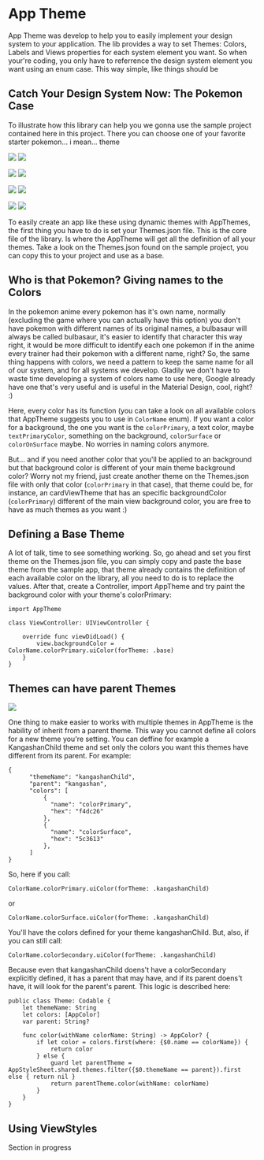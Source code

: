 # App Theme

App Theme was develop to help you to easily implement your design system to your application. The lib provides a way to set Themes: Colors, Labels and Views properties for each system element you want. So when your're coding, you only have to referrence the design system element you want using an enum case. This way simple, like things should be 

## Catch Your Design System Now: The Pokemon Case

To illustrate how this library can help you we gonna use the sample project contained here in this project. There you can choose one of your favorite starter pokemon... i mean... theme

![](Resources/btheme1.png)
![](Resources/btheme2.png)

![](Resources/ctheme1.png)
![](Resources/ctheme2.png)

![](Resources/stheme1.png)
![](Resources/stheme2.png)

![](Resources/ptheme1.png)
![](Resources/ptheme2.png)

To easily create an app like these using dynamic themes with AppThemes, the first thing you have to do is set your Themes.json file. This is the core file of the library. Is where the AppTheme will get all the definition of all your themes. Take a look on the Themes.json found on the sample project, you can copy this to your project and use as a base.

## Who is that Pokemon? Giving names to the Colors

In the pokemon anime every pokemon has it's own name, normally (excluding the game where you can actually have this option) you don't have pokemon with different names of its original names, a bulbasaur will always be called bulbasaur, it's easier to identify that character this way right, it would be more difficult to identify each one pokemon if in the anime every trainer had their pokemon with a different name, right? So, the same thing happens with colors, we need a pattern to keep the same name for all of our system, and for all systems we develop. Gladily we don't have to waste time developing a system of colors name to use here, Google already have one that's very useful and is useful in the Material Design, cool, right? :) 

Here, every color has its function (you can take a look on all available colors that AppTheme suggests you to use in `ColorName` enum). If you want a color for a background, the one you want is the `colorPrimary`, a text color, maybe `textPrimaryColor`, something on the background, `colorSurface` or `colorOnSurface` maybe. No worries in naming colors anymore. 

But... and if you need another color that you'll be applied to an background but that background color is different of your main theme background color? Worry not my friend, just create another theme on the Themes.json file with only that color (`colorPrimary` in that case), that theme could be, for instance, an cardViewTheme that has an specific backgroundColor (`colorPrimary`) different of the main view background color, you are free to have as much themes as you want :) 

## Defining a Base Theme

A lot of talk, time to see something working. So, go ahead and set you first theme on the Themes.json file, you can simply copy and paste the base theme from the sample app, that theme already contains the definition of each available color on the library, all you need to do is to replace the values. After that, create a Controller, import AppTheme and try paint the background color with your theme's colorPrimary:

```
import AppTheme

class ViewController: UIViewController {

	override func viewDidLoad() {
		view.backgroundColor = ColorName.colorPrimary.uiColor(forTheme: .base)
	}
}

```

## Themes can have parent Themes

![](Resources/kangashan.png)

One thing to make easier to works with multiple themes in AppTheme is the hability of inherit from a parent theme. This way you cannot define all colors for a new theme you're setting. You can deffine for example a KangashanChild theme and set only the colors you want this themes have different from its parent. For example:

```
{
      "themeName": "kangashanChild",
      "parent": "kangashan",
      "colors": [
          {
            "name": "colorPrimary",
            "hex": "f4dc26"
          },
          {
            "name": "colorSurface",
            "hex": "5c3613"
          },
      ]
}
```

So, here if you call:

`ColorName.colorPrimary.uiColor(forTheme: .kangashanChild)`

or 

`ColorName.colorSurface.uiColor(forTheme: .kangashanChild)`

You'll have the colors defined for your theme kangashanChild. But, also, if you can still call:

`ColorName.colorSecondary.uiColor(forTheme: .kangashanChild)`

Because even that kangashanChild doens't have a colorSecondary explicitly defined, it has a parent that may have, and if its parent doens't have, it will look for the parent's parent. This logic is described here:

```
public class Theme: Codable {
    let themeName: String
    let colors: [AppColor]
    var parent: String?
    
    func color(withName colorName: String) -> AppColor? {
        if let color = colors.first(where: {$0.name == colorName}) {
            return color
        } else {
            guard let parentTheme = AppStyleSheet.shared.themes.filter({$0.themeName == parent}).first else { return nil }
            return parentTheme.color(withName: colorName)
        }
    }
}
```

## Using ViewStyles

Section in progress
